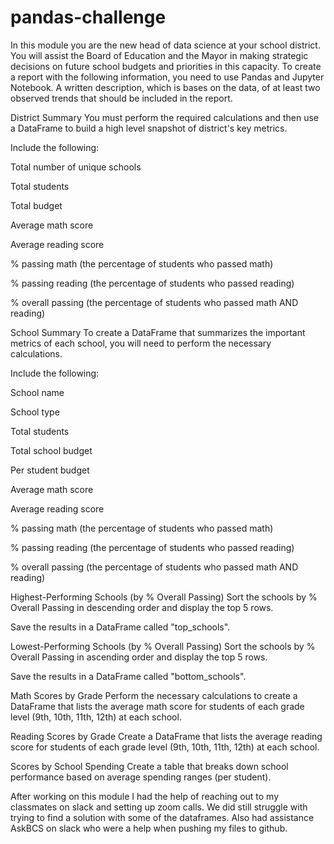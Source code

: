 # pandas-challenge

In this module you are the new head of data science at your school district. You will assist the Board of Education and the Mayor in making strategic decisions on future school budgets and priorities in this capacity. To create a report with the following information, you need to use Pandas and Jupyter Notebook. A written description, which is bases on the data, of at least two observed trends that should be included in the report.

District Summary
You must perform the required calculations and then use a DataFrame to build a high level snapshot of district's key metrics.

Include the following:

Total number of unique schools

Total students

Total budget

Average math score

Average reading score

% passing math (the percentage of students who passed math)

% passing reading (the percentage of students who passed reading)

% overall passing (the percentage of students who passed math AND reading)

School Summary
To create a DataFrame that summarizes the important metrics of each school, you will need to perform the necessary calculations.

Include the following:

School name

School type

Total students

Total school budget

Per student budget

Average math score

Average reading score

% passing math (the percentage of students who passed math)

% passing reading (the percentage of students who passed reading)

% overall passing (the percentage of students who passed math AND reading)

Highest-Performing Schools (by % Overall Passing)
Sort the schools by % Overall Passing in descending order and display the top 5 rows.

Save the results in a DataFrame called "top_schools".

Lowest-Performing Schools (by % Overall Passing)
Sort the schools by % Overall Passing in ascending order and display the top 5 rows.

Save the results in a DataFrame called "bottom_schools".

Math Scores by Grade
Perform the necessary calculations to create a DataFrame that lists the average math score for students of each grade level (9th, 10th, 11th, 12th) at each school.

Reading Scores by Grade
Create a DataFrame that lists the average reading score for students of each grade level (9th, 10th, 11th, 12th) at each school.

Scores by School Spending
Create a table that breaks down school performance based on average spending ranges (per student).

After working on this module I had the help of reaching out to my classmates on slack and setting up zoom calls. We did still struggle with trying to find a solution with some of the dataframes. Also had assistance AskBCS on slack who were a help when pushing my files to github.


